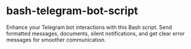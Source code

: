 # bash-telegram-bot-script
Enhance your Telegram bot interactions with this Bash script. Send formatted messages, documents, silent notifications, and get clear error messages for smoother communication.
